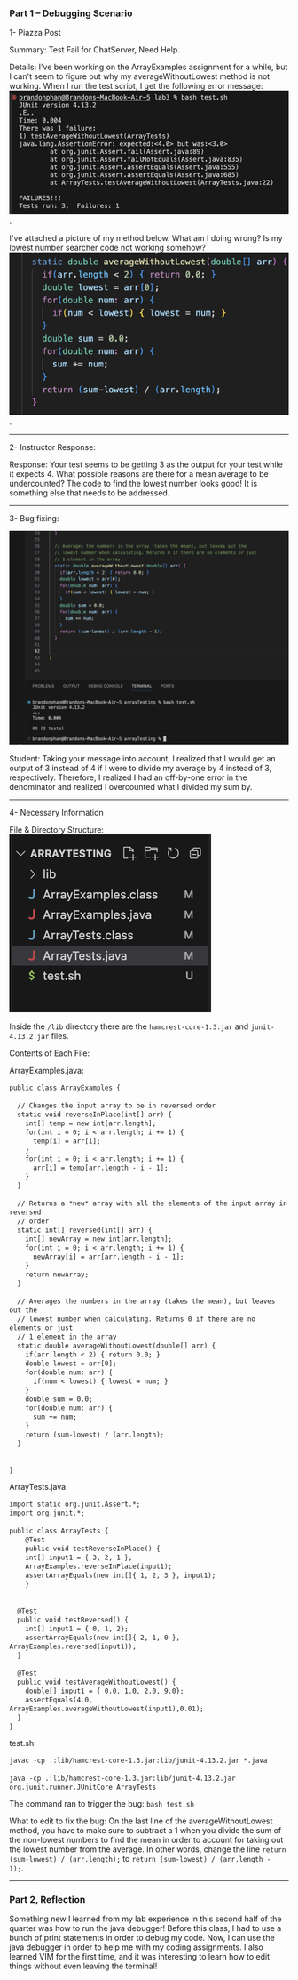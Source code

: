 ### Part 1 – Debugging Scenario

1- Piazza Post

Summary: Test Fail for ChatServer, Need Help.

Details: I've been working on the ArrayExamples assignment for a while, but I can't seem to figure out why my averageWithoutLowest method is not working. 
When I run the test script, I get the following error message: ![image](student-symptom-report.png). 

I've attached a picture of my method below. What am I doing wrong? Is my lowest number searcher code not working somehow? ![image](buggy-code.png).

---

2- Instructor Response:

Response: Your test seems to be getting 3 as the output for your test while it expects 4. What possible reasons are there for a mean average to be undercounted? The code to find the lowest number looks good! It is something else that needs to be addressed. 

---

3- Bug fixing:

![image](fixed-code.png)

Student: Taking your message into account, I realized that I would get an output of 3 instead of 4 if I were to divide my average by 4 instead of 3, respectively. Therefore, I realized I had an off-by-one error in the denominator and realized I overcounted what I divided my sum by. 

---

4- Necessary Information

File & Directory Structure: ![image](file+directory_structure.png)

Inside the `/lib` directory there are the `hamcrest-core-1.3.jar` and `junit-4.13.2.jar` files.

Contents of Each File:

ArrayExamples.java:

```
public class ArrayExamples {

  // Changes the input array to be in reversed order
  static void reverseInPlace(int[] arr) {
    int[] temp = new int[arr.length];
    for(int i = 0; i < arr.length; i += 1) {
      temp[i] = arr[i];
    }
    for(int i = 0; i < arr.length; i += 1) {
      arr[i] = temp[arr.length - i - 1];
    }
  }

  // Returns a *new* array with all the elements of the input array in reversed
  // order
  static int[] reversed(int[] arr) {
    int[] newArray = new int[arr.length];
    for(int i = 0; i < arr.length; i += 1) {
      newArray[i] = arr[arr.length - i - 1];
    }
    return newArray;
  }

  // Averages the numbers in the array (takes the mean), but leaves out the
  // lowest number when calculating. Returns 0 if there are no elements or just
  // 1 element in the array
  static double averageWithoutLowest(double[] arr) {
    if(arr.length < 2) { return 0.0; }
    double lowest = arr[0];
    for(double num: arr) {
      if(num < lowest) { lowest = num; }
    }
    double sum = 0.0;
    for(double num: arr) {
      sum += num;
    }
    return (sum-lowest) / (arr.length);
  }


}
```

ArrayTests.java

```
import static org.junit.Assert.*;
import org.junit.*;

public class ArrayTests {
	@Test 
	public void testReverseInPlace() {
    int[] input1 = { 3, 2, 1 };
    ArrayExamples.reverseInPlace(input1);
    assertArrayEquals(new int[]{ 1, 2, 3 }, input1);
	}


  @Test
  public void testReversed() {
    int[] input1 = { 0, 1, 2};
    assertArrayEquals(new int[]{ 2, 1, 0 }, ArrayExamples.reversed(input1));
  }

  @Test
  public void testAverageWithoutLowest() {
    double[] input1 = { 0.0, 1.0, 2.0, 9.0};
    assertEquals(4.0, ArrayExamples.averageWithoutLowest(input1),0.01);
  }
}
```

test.sh:

```
javac -cp .:lib/hamcrest-core-1.3.jar:lib/junit-4.13.2.jar *.java

java -cp .:lib/hamcrest-core-1.3.jar:lib/junit-4.13.2.jar org.junit.runner.JUnitCore ArrayTests
```

The command ran to trigger the bug: `bash test.sh`

What to edit to fix the bug: On the last line of the averageWithoutLowest method, you have to make sure to subtract a 1 when you divide the sum of the non-lowest numbers to find the mean in order to account for taking out the lowest number from the average. In other words, change the line `return (sum-lowest) / (arr.length);` to `return (sum-lowest) / (arr.length - 1);`.

---

### Part 2, Reflection

Something new I learned from my lab experience in this second half of the quarter was how to run the java debugger! Before this class, I had to use a bunch of print statements in order to debug my code. Now, I can use the java debugger in order to help me with my coding assignments. I also learned VIM for the first time, and it was interesting to learn how to edit things without even leaving the terminal!
